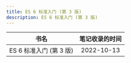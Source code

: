 ```yaml
---
title: ES 6 标准入门 (第 3 版)
description: ES 6 标准入门 (第 3 版)
---
```


|          书名           | 笔记收录的时间 |
| :---------------------: | :------------: |
| ES 6 标准入门 (第 3 版) |   2022-10-13   |

